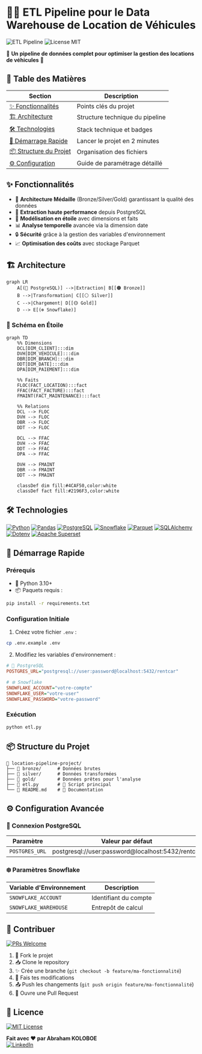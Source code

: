 # 🚗💾 ETL Pipeline pour le Data Warehouse de Location de Véhicules

![ETL Pipeline](https://img.shields.io/badge/ETL-Pipeline-009688?style=for-the-badge&logo=apachespark&logoColor=white)
![License MIT](https://img.shields.io/badge/License-MIT-green.svg?style=for-the-badge)

🌟 **Un pipeline de données complet pour optimiser la gestion des locations de véhicules** 🌟

## 🎯 Table des Matières

| Section                       | Description                                                      |
| ----------------------------- | ---------------------------------------------------------------- |
| [✨ Fonctionnalités](#-fonctionnalités) | Points clés du projet                                          |
| [🏗 Architecture](#-architecture)      | Structure technique du pipeline                                |
| [🛠 Technologies](#-technologies)      | Stack technique et badges                                      |
| [🚀 Démarrage Rapide](#-démarrage-rapide)| Lancer le projet en 2 minutes                                |
| [📦 Structure du Projet](#-structure-du-projet) | Organisation des fichiers                |
| [⚙ Configuration](#-configuration)    | Guide de paramétrage détaillé                                  |

## ✨ Fonctionnalités

- 🧱 **Architecture Médaille** (Bronze/Silver/Gold) garantissant la qualité des données
- 🚀 **Extraction haute performance** depuis PostgreSQL
- 🌟 **Modélisation en étoile** avec dimensions et faits
- 📊 **Analyse temporelle** avancée via la dimension date
- 🔒 **Sécurité** grâce à la gestion des variables d'environnement
- 📈 **Optimisation des coûts** avec stockage Parquet

## 🏗 Architecture

```mermaid
graph LR
    A[(📁 PostgreSQL)] -->|Extraction| B[[🟤 Bronze]]
    B -->|Transformation| C[[⚪ Silver]]
    C -->|Chargement| D[[🟡 Gold]]
    D --> E[(❄️ Snowflake)]
```

### 📐 Schéma en Étoile

```mermaid
graph TD
    %% Dimensions
    DCL[DIM_CLIENT]:::dim
    DVH[DIM_VEHICULE]:::dim
    DBR[DIM_BRANCH]:::dim
    DDT[DIM_DATE]:::dim
    DPA[DIM_PAIEMENT]:::dim
    
    %% Faits
    FLOC(FACT_LOCATION):::fact
    FFAC(FACT_FACTURE):::fact
    FMAINT(FACT_MAINTENANCE):::fact
    
    %% Relations
    DCL --> FLOC
    DVH --> FLOC
    DBR --> FLOC
    DDT --> FLOC
    
    DCL --> FFAC
    DVH --> FFAC
    DDT --> FFAC
    DPA --> FFAC
    
    DVH --> FMAINT
    DBR --> FMAINT
    DDT --> FMAINT

    classDef dim fill:#4CAF50,color:white
    classDef fact fill:#2196F3,color:white
```


## 🛠 Technologies

[![Python](https://img.shields.io/badge/Python-3.10+-3776AB?logo=python&logoColor=white)](https://python.org)
[![Pandas](https://img.shields.io/badge/Pandas-150458?logo=pandas&logoColor=white)](https://pandas.pydata.org)
[![PostgreSQL](https://img.shields.io/badge/PostgreSQL-4169E1?logo=postgresql&logoColor=white)](https://www.postgresql.org)
[![Snowflake](https://img.shields.io/badge/Snowflake-29B5E8?logo=snowflake&logoColor=white)](https://snowflake.com)
[![Parquet](https://img.shields.io/badge/Apache_Parquet-4EA94B?logo=apacheparquet&logoColor=white)](https://parquet.apache.org)
[![SQLAlchemy](https://img.shields.io/badge/SQLAlchemy-1C1C1C?logo=sqlalchemy&logoColor=white)](https://www.sqlalchemy.org)
[![Dotenv](https://img.shields.io/badge/Python_Dotenv-ECD53F?logo=python&logoColor=black)](https://pypi.org/project/python-dotenv/)
[![Apache Superset](https://img.shields.io/badge/Superset-EC6A37?logo=apache&logoColor=white)](https://superset.apache.org/)

## 🚀 Démarrage Rapide

### Prérequis

- 🐍 Python 3.10+
- 📦 Paquets requis :

```bash
pip install -r requirements.txt
```

### Configuration Initiale

1. Créez votre fichier `.env` :

```bash
cp .env.example .env
```

2. Modifiez les variables d'environnement :

```ini
# 🐘 PostgreSQL
POSTGRES_URL="postgresql://user:password@localhost:5432/rentcar"

# ❄️ Snowflake
SNOWFLAKE_ACCOUNT="votre-compte"
SNOWFLAKE_USER="votre-user"
SNOWFLAKE_PASSWORD="votre-password"
```

### Exécution

```bash
python etl.py
```

## 📦 Structure du Projet

```plaintext
📁 location-pipeline-project/
├── 📁 bronze/      # Données brutes
├── 📁 silver/      # Données transformées
├── 📁 gold/        # Données prêtes pour l'analyse
├── 📜 etl.py       # 🐍 Script principal
└── 📜 README.md    # 📖 Documentation
```

## ⚙ Configuration Avancée

### 🔌 Connexion PostgreSQL

| Paramètre          | Valeur par défaut       |
|--------------------|-------------------------|
| `POSTGRES_URL`     | postgresql://user:password@localhost:5432/rentcar |

### ❄️ Paramètres Snowflake

| Variable d'Environnement | Description                |
|--------------------------|----------------------------|
| `SNOWFLAKE_ACCOUNT`      | Identifiant du compte      |
| `SNOWFLAKE_WAREHOUSE`    | Entrepôt de calcul         |

## 🤝 Contribuer

[![PRs Welcome](https://img.shields.io/badge/PRs-Welcome-brightgreen?style=flat)](https://makeapullrequest.com)

1. 🍴 Fork le projet
2. 📥 Clone le repository
3. ✨ Crée une branche (`git checkout -b feature/ma-fonctionnalité`)
4. 💾 Fais tes modifications
5. 📤 Push les changements (`git push origin feature/ma-fonctionnalité`)
6. 🔄 Ouvre une Pull Request

## 📄 Licence

[![MIT License](https://img.shields.io/badge/License-MIT-green.svg)](LICENSE)


**Fait avec ❤️ par Abraham KOLOBOE**  
[![LinkedIn](https://img.shields.io/badge/LinkedIn-0077B5?logo=linkedin)](https://www.linkedin.com/in/abraham-zacharie-koloboe-data-science-ia-generative-llms-machine-learning/)
